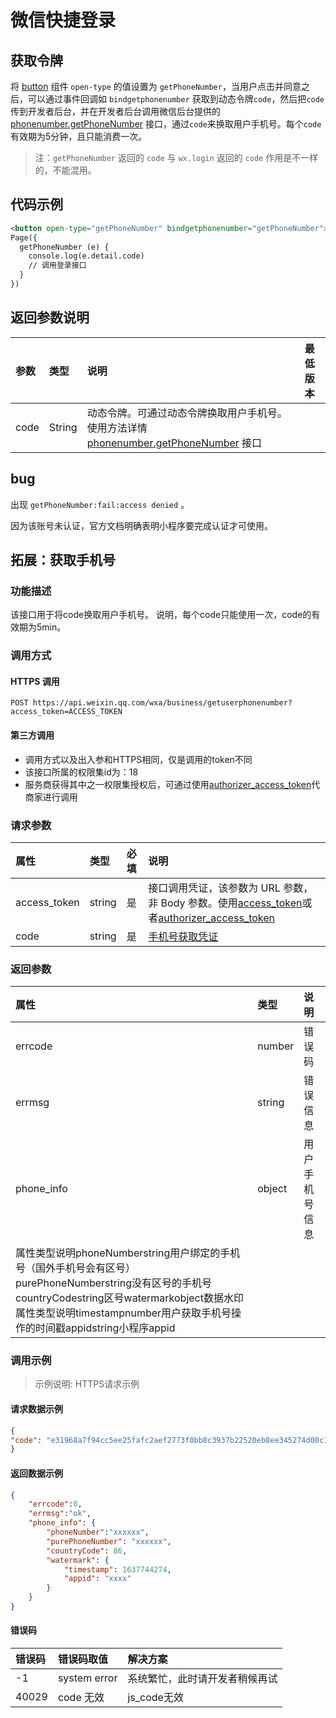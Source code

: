 # 微信快捷登录

## 获取令牌

将 [button](https://developers.weixin.qq.com/miniprogram/dev/component/button.html) 组件 `open-type` 的值设置为 `getPhoneNumber`，当用户点击并同意之后，可以通过事件回调如 `bindgetphonenumber` 获取到动态令牌`code`，然后把`code`传到开发者后台，并在开发者后台调用微信后台提供的 [phonenumber.getPhoneNumber](https://developers.weixin.qq.com/miniprogram/dev/api-backend/open-api/phonenumber/phonenumber.getPhoneNumber.html) 接口，通过`code`来换取用户手机号。每个`code`有效期为5分钟，且只能消费一次。

> 注：`getPhoneNumber` 返回的 `code` 与 `wx.login` 返回的 `code` 作用是不一样的，不能混用。

## 代码示例

```html
<button open-type="getPhoneNumber" bindgetphonenumber="getPhoneNumber"></button>
Page({
  getPhoneNumber (e) {
    console.log(e.detail.code)
	// 调用登录接口
  }
})
```

## 返回参数说明

| 参数 | 类型   | 说明                                                         | 最低版本 |
| :--- | :----- | :----------------------------------------------------------- | :------- |
| code | String | 动态令牌。可通过动态令牌换取用户手机号。使用方法详情 [phonenumber.getPhoneNumber](https://developers.weixin.qq.com/miniprogram/dev/api-backend/open-api/phonenumber/phonenumber.getPhoneNumber.html) 接口 |          |

## bug

出现 `getPhoneNumber:fail:access denied` 。

因为该账号未认证，官方文档明确表明小程序要完成认证才可使用。

## 拓展：获取手机号

### 功能描述

该接口用于将code换取用户手机号。 说明，每个code只能使用一次，code的有效期为5min。

### 调用方式

#### HTTPS 调用

```text
POST https://api.weixin.qq.com/wxa/business/getuserphonenumber?access_token=ACCESS_TOKEN 
```

#### 第三方调用

- 调用方式以及出入参和HTTPS相同，仅是调用的token不同
- 该接口所属的权限集id为：18
- 服务商获得其中之一权限集授权后，可通过使用[authorizer_access_token](https://developers.weixin.qq.com/doc/oplatform/Third-party_Platforms/2.0/api/ThirdParty/token/api_authorizer_token.html)代商家进行调用

### 请求参数

| 属性         | 类型   | 必填 | 说明                                                         |
| :----------- | :----- | :--- | :----------------------------------------------------------- |
| access_token | string | 是   | 接口调用凭证，该参数为 URL 参数，非 Body 参数。使用[access_token](https://developers.weixin.qq.com/miniprogram/dev/OpenApiDoc/mp-access-token/getAccessToken.html)或者[authorizer_access_token](https://developers.weixin.qq.com/doc/oplatform/openApi/OpenApiDoc/ticket-token/getAuthorizerAccessToken.html) |
| code         | string | 是   | [手机号获取凭证](https://developers.weixin.qq.com/miniprogram/dev/framework/open-ability/getPhoneNumber.html) |

### 返回参数

| 属性                                                         | 类型   | 说明           |
| :----------------------------------------------------------- | :----- | :------------- |
| errcode                                                      | number | 错误码         |
| errmsg                                                       | string | 错误信息       |
| phone_info                                                   | object | 用户手机号信息 |
| 属性类型说明phoneNumberstring用户绑定的手机号（国外手机号会有区号）purePhoneNumberstring没有区号的手机号countryCodestring区号watermarkobject数据水印属性类型说明timestampnumber用户获取手机号操作的时间戳appidstring小程序appid |        |                |

### 调用示例

> 示例说明: HTTPS请求示例

#### 请求数据示例

```json
{
"code": "e31968a7f94cc5ee25fafc2aef2773f0bb8c3937b22520eb8ee345274d00c144"
} 
```

#### 返回数据示例

```json
{
    "errcode":0,
    "errmsg":"ok",
    "phone_info": {
        "phoneNumber":"xxxxxx",
        "purePhoneNumber": "xxxxxx",
        "countryCode": 86,
        "watermark": {
            "timestamp": 1637744274,
            "appid": "xxxx"
        }
    }
} 
```

#### 错误码

| 错误码 | 错误码取值   | 解决方案                       |
| :----- | :----------- | :----------------------------- |
| -1     | system error | 系统繁忙，此时请开发者稍候再试 |
| 40029  | code 无效    | js_code无效                    |

